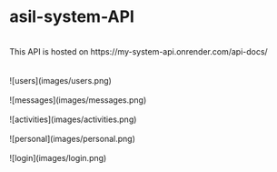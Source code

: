 # asil-system-API
<br />
This API is hosted on https://my-system-api.onrender.com/api-docs/
<br />
<br /><br />![users](images/users.png)
<br /><br />![messages](images/messages.png)
<br /><br />![activities](images/activities.png)
<br /><br />![personal](images/personal.png)
<br /><br />![login](images/login.png)